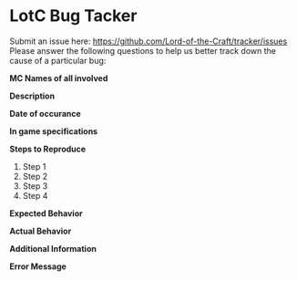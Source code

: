 # LotC Bug Tacker
Submit an issue here: https://github.com/Lord-of-the-Craft/tracker/issues
Please answer the following questions to help us better track down the cause of a particular bug:


**MC Names of all involved**


**Description**
<!--- Please give a short description of the issue here -->


**Date of occurance**
<!--- Please try to give us as accurate a date as you can recall to the time this bug occurred -->

**In game specifications**
<!--- Who are you, what persona were you on at the time of this bug, etc. -->


**Steps to Reproduce**
<!--- Provide all the steps necessary to reproduce the problem -->
1. Step 1
2. Step 2
3. Step 3
4. Step 4


**Expected Behavior**
<!--- Tell us what should happen -->


**Actual Behavior**
<!--- Tell us what happens instead -->


**Additional Information**
<!--- Please provide any additional information here -->


**Error Message**
<!--- If you received an error then please post it in the empty space below, -->
